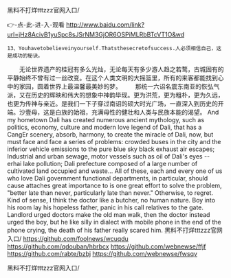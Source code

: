 
黑料不打烊tttzzz官网入口/




👉-点-此-进-入-观看  http://www.baidu.com/link?url=jHz8AcivB1yuSpc8sJSrNM3GjOR6OSPiMLRbBTcVT1O&wd




	13、Youhavetobelieveinyourself.Thatsthesecretofsuccess.人必须相信自己，这是成功的秘诀。
　　无论世界遗产的桂冠有多么光灿，无论每天有多少游人趋之若鹜，古城固有的平静始终不曾有过一丝改变。在这个人类文明的大摇篮里，所有的来客都能找到心中的家园，圆着世界上最温馨最美妙的梦。
　　那统一六诏名震东南亚的恢弘气派，又在历史的辉映和伟大的想象中神韵毕现。更为洪荒，更为粗朴，更为久远，也更为传神与亲近。是我们一下子穿过南诏的硕大时光广场，一直深入到历史的开端。沙壹母，这是白族的始祖，充满母性的健壮和人类与民族本能的渴望。
And my hometown Dali has created numerous ancient mythology, such as politics, economy, culture and modern love legend of Dali, that has a CangEr scenery, absorb, harmony, to create the miracle of Dali, now, but must face and face a series of problems: crowded buses in the city and the inferior vehicle emissions to the pure blue sky black exhaust air escapes;
Industrial and urban sewage, motor vessels such as oil of Dali's eyes -- erhai lake pollution;
Dali prefecture composed of a large number of cultivated land occupied and waste...
All of these, each and every one of us who love Dali government functional departments, in particular, should cause attaches great importance to is one great effort to solve the problem, "better late than never, particularly late than never."
Otherwise, to regret.
Kind of sense, I think the doctor like a butcher, no human nature.
Boy into his room lay his hopeless father, panic in his call relatives to the gate.
Landlord urged doctors make the old man walk, then the doctor instead urged the boy, but he like silly in dialect with mobile phone in the end of the phone crying, the death of his father really scared him.
黑料不打烊tttzzz官网入口/ https://github.com/foolnews/wcuqdu
https://github.com/qdouban/hbrbcx
https://github.com/webnewse/ffjf
https://github.com/rabte/bzbj
https://github.com/webnewse/fwsqv





黑料不打烊tttzzz官网入口/
